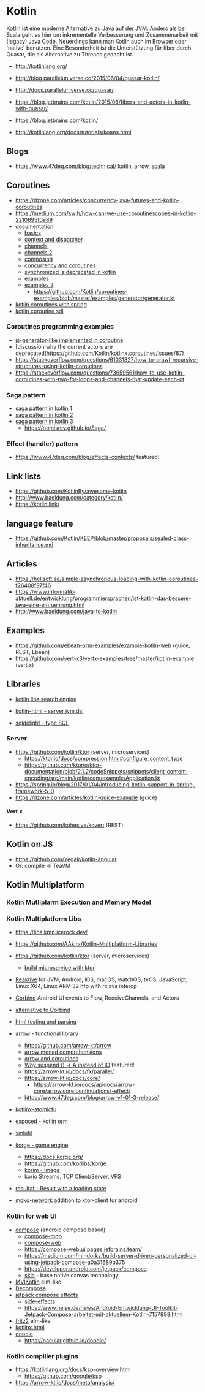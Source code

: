 # Kotlin

Kotlin ist eine moderne Alternative zu Java auf der JVM. Anders als bei Scala geht es hier um inkrementelle Verbesserung und Zusammenarbeit mit (legacy) Java Code. Neuerdings kann man Kotlin auch im Browser oder 'native' benutzen. Eine Besonderheit ist die Unterstützung für fiber durch Quasar, die als Alternative zu Threads gedacht ist.

* http://kotlinlang.org/
* http://blog.paralleluniverse.co/2015/06/04/quasar-kotlin/
* http://docs.paralleluniverse.co/quasar/
* https://blog.jetbrains.com/kotlin/2015/06/fibers-and-actors-in-kotlin-with-quasar/
* https://blog.jetbrains.com/kotlin/ 

* http://kotlinlang.org/docs/tutorials/koans.html

## Blogs

* https://www.47deg.com/blog/technical/ kotlin, arrow, scala

## Coroutines

* https://dzone.com/articles/concurrency-java-futures-and-kotlin-coroutines
* https://medium.com/swlh/how-can-we-use-coroutinescopes-in-kotlin-2210695f0e89
* documentation
  + [basics](https://kotlinlang.org/docs/coroutines-basics.html)
  + [context and dispatcher](https://kotlinlang.org/docs/coroutine-context-and-dispatchers.html)
  + [channels](chttps://kotlinlang.org/docs/channels.html)
  + [channels 2](https://kotlinlang.org/docs/coroutines-and-channels.html)
  + [composing](https://kotlinlang.org/docs/composing-suspending-functions.html)
  + [concurrency and coroutines](https://kotlinlang.org/docs/multiplatform-mobile-concurrency-and-coroutines.html#multithreaded-coroutines)
  + [synchronized is deprecated in kotlin](https://kotlinlang.org/api/latest/jvm/stdlib/kotlin/synchronized.html)
  + [examples](https://github.com/Kotlin/kotlinx.coroutines/tree/master/kotlinx-coroutines-core/jvm/test/guide)
  + [examples 2](https://github.com/Kotlin/coroutines-examples)
    - https://github.com/Kotlin/coroutines-examples/blob/master/examples/generator/generator.kt
* [kotlin coroutines with spring](https://spring.io/blog/2019/04/12/going-reactive-with-spring-coroutines-and-kotlin-flow)
* [kotlin coroutine sdl](https://github.com/Kotlin/kotlinx.coroutines)

### Coroutines programming examples

* [js-generator-like implemented in coroutine](https://github.com/Kotlin/coroutines-examples/blob/master/examples/generator/generator.kt)
* [discussion why the current actors are deprecated(https://github.com/Kotlin/kotlinx.coroutines/issues/87)
* https://stackoverflow.com/questions/61031827/how-to-crawl-recursive-structures-using-kotlin-coroutines
* https://stackoverflow.com/questions/73659561/how-to-use-kotlin-coroutines-with-two-for-loops-and-channels-that-update-each-ot

### Saga pattern

* [saga pattern in kotlin 1](https://github.com/cingaldi/sagapattern/tree/master/src/main/kotlin/com/cingaldi/sagapattern/application)
* [saga pattern in kotlin 2](https://gist.github.com/araqnid/02552db155c1572bcfdc3880a9d3804d)
* [saga pattern in kotlin 3](https://github.com/nomisRev/Saga)
  + https://nomisrev.github.io/Saga/

### Effect (handler) pattern

* https://www.47deg.com/blog/effects-contexts/ featured!

## Link lists

* https://github.com/KotlinBy/awesome-kotlin
* http://www.baeldung.com/category/kotlin/
* https://kotlin.link/

## language feature

* https://github.com/Kotlin/KEEP/blob/master/proposals/sealed-class-inheritance.md

## Articles

* https://hellsoft.se/simple-asynchronous-loading-with-kotlin-coroutines-f26408f97f46
* https://www.informatik-aktuell.de/entwicklung/programmiersprachen/ist-kotlin-das-bessere-java-eine-einfuehrung.html
* http://www.baeldung.com/java-to-kotlin

## Examples

* https://github.com/ebean-orm-examples/example-kotlin-web (guice, REST, Ebean)
* https://github.com/vert-x3/vertx-examples/tree/master/kotlin-example (vert.x)

## Libraries

* [kotlin libs search engine](https://kotlin.link/)

* [kotlin-html - server jvm dsl](https://github.com/celtric/kotlin-html)
* [sqldelight - type SQL](https://github.com/cashapp/sqldelight)

### Server

* https://github.com/kotlin/ktor (server, microservices)
  + https://ktor.io/docs/compression.html#configure_content_type
  + https://github.com/ktorio/ktor-documentation/blob/2.1.2/codeSnippets/snippets/client-content-encoding/src/main/kotlin/com/example/Application.kt
* https://spring.io/blog/2017/01/04/introducing-kotlin-support-in-spring-framework-5-0
* https://dzone.com/articles/kotlin-guice-example (guice)

#### Vert.x

* https://github.com/kohesive/kovert (REST)

## Kotlin on JS

* https://github.com/Yegair/kotlin-angular
* Or: compile -> TeaVM

## Kotlin Multiplatform

### Kotlin Mutliplarm Execution and Memory Model

### Kotlin Multiplatform Libs

* https://libs.kmp.icerock.dev/
* https://github.com/AAkira/Kotlin-Multiplatform-Libraries

* https://github.com/kotlin/ktor (server, microservices)
  + [build microservice with ktor](https://www.marcogomiero.com/posts/2021/ktor-in-memory-db-testing/)
* [Reaktive](https://github.com/badoo/Reaktive) for JVM, Android, iOS, macOS, watchOS, tvOS, JavaScript, Linux X64, Linux ARM 32 hfp with rxjava interop
* [Corbind](https://github.com/LDRAlighieri/Corbind) Android UI events to Flow, ReceiveChannels, and Actors
* [alternative to Corbind](https://github.com/satoshun/CoroutineBinding)
* [html testing and parsing](https://github.com/skrapeit/skrape.it)
* [arrow](https://arrow-kt.io/docs/core/) - functional library
  + https://github.com/arrow-kt/arrow
  + [arrow monad comprehensions](https://arrow-kt.io/docs/patterns/monad_comprehensions/)
  + [arrow and coroutines](https://arrow-kt.io/docs/fx/coroutines/)
  + [Why suspend () -> A instead of IO<A>](https://arrow-kt.io/docs/effects/io/) featured!
  + https://arrow-kt.io/docs/fx/parallel/
  + https://arrow-kt.io/docs/core/
    - https://arrow-kt.io/docs/apidocs/arrow-core/arrow.core.continuations/-effect/
  + https://www.47deg.com/blog/arrow-v1-01-3-release/
* [kotlinx-atomicfu](https://github.com/Kotlin/kotlinx-atomicfu)
* [exposed - kotlin orm](https://github.com/JetBrains/Exposed)
* [xmlutil](https://github.com/pdvrieze/xmlutil)
* [korge - game engine](https://korge.org/)
  + https://docs.korge.org/
  + https://github.com/korlibs/korge
  + [korim - image](https://github.com/korlibs/korge/tree/main/korim)
  + [korio](https://github.com/korlibs/korge/tree/main/korio) Streams, TCP Client/Server, VFS
* [resultat - Result with a loading state](https://github.com/nicolashaan/resultat)
* [moko-network](https://github.com/icerockdev/moko-network) addition to ktor-client for android

### Kotlin for web UI

* [compose](https://github.com/JetBrains/compose-jb) (android compose based)
  + [compose-mpp](https://www.jetbrains.com/de-de/lp/compose-mpp/)
  + [compose-web](https://compose-web.ui.pages.jetbrains.team/)
  + https://compose-web.ui.pages.jetbrains.team/
  + https://medium.com/mindorks/build-server-driven-personalized-ui-using-jetpack-compose-a0a31689b375
  + https://developer.android.com/jetpack/compose
  + [skia](https://skia.org/) - base native canvas technology
* [MVIKotlin](https://github.com/arkivanov/MVIKotlin) elm-like
* [Decompose](https://github.com/arkivanov/Decompose)
* [jetpack compose effects](https://effectiveandroid.substack.com/p/jetpack-compose-effect-handlers)
  + [side-effects](https://developer.android.com/jetpack/compose/side-effects)
  + https://www.heise.de/news/Android-Entwicklung-UI-Toolkit-Jetpack-Compose-arbeitet-mit-aktuellem-Kotlin-7157898.html
* [fritz2](https://github.com/jwstegemann/fritz2) elm-like
* [kotlinx.html](https://github.com/Kotlin/kotlinx.html)
* [doodle](https://github.com/nacular/doodle)
  + https://nacular.github.io/doodle/

### Kotlin compilier plugins

* https://kotlinlang.org/docs/ksp-overview.html
  + https://github.com/google/ksp
* https://arrow-kt.io/docs/meta/analysis/
